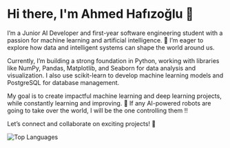 # **Hi there, I'm Ahmed Hafızoğlu 👋**

I’m a Junior AI Developer and first-year software engineering student with a passion for machine learning and artificial intelligence. 🚀 I’m eager to explore how data and intelligent systems can shape the world around us.

Currently, I’m building a strong foundation in Python, working with libraries like NumPy, Pandas, Matplotlib, and Seaborn for data analysis and visualization. I also use scikit-learn to develop machine learning models and PostgreSQL for database management.

My goal is to create impactful machine learning and deep learning projects, while constantly learning and improving. 🤖 If any AI-powered robots are going to take over the world, I will be the one controlling them !!

Let’s connect and collaborate on exciting projects! 🌟

![Top Languages](https://github-readme-stats.vercel.app/api/top-langs/?username=ahmedhfz&layout=compact&theme=tokyonight)


